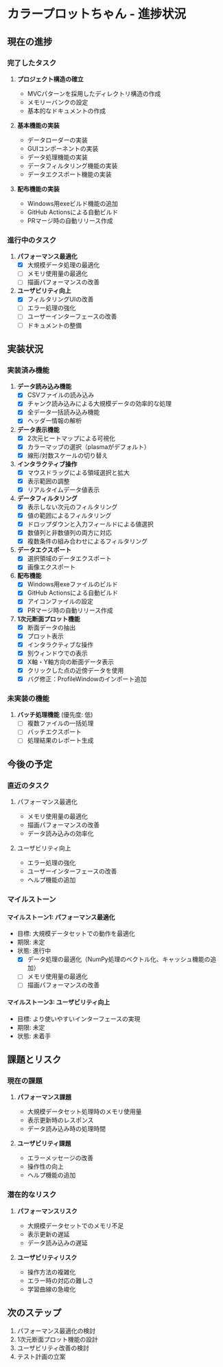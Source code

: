 # カラープロットちゃん - 進捗状況

## 現在の進捗

### 完了したタスク

1. **プロジェクト構造の確立**
   - MVCパターンを採用したディレクトリ構造の作成
   - メモリーバンクの設定
   - 基本的なドキュメントの作成

2. **基本機能の実装**
   - データローダーの実装
   - GUIコンポーネントの実装
   - データ処理機能の実装
   - データフィルタリング機能の実装
   - データエクスポート機能の実装

3. **配布機能の実装**
   - Windows用exeビルド機能の追加
   - GitHub Actionsによる自動ビルド
   - PRマージ時の自動リリース作成

### 進行中のタスク
1. **パフォーマンス最適化**
   - [x] 大規模データ処理の最適化
   - [ ] メモリ使用量の最適化
   - [ ] 描画パフォーマンスの改善

2. **ユーザビリティ向上**
   - [x] フィルタリングUIの改善
   - [ ] エラー処理の強化
   - [ ] ユーザーインターフェースの改善
   - [ ] ドキュメントの整備

## 実装状況

### 実装済み機能

1. **データ読み込み機能**
   - [x] CSVファイルの読み込み
   - [x] チャンク読み込みによる大規模データの効率的な処理
   - [x] 全データ一括読み込み機能
   - [x] ヘッダー情報の解析

2. **データ表示機能**
   - [x] 2次元ヒートマップによる可視化
   - [x] カラーマップの選択（plasmaがデフォルト）
   - [x] 線形/対数スケールの切り替え

3. **インタラクティブ操作**
   - [x] マウスドラッグによる領域選択と拡大
   - [x] 表示範囲の調整
   - [x] リアルタイムデータ値表示

4. **データフィルタリング**
   - [x] 表示しない次元のフィルタリング
   - [x] 値の範囲によるフィルタリング
   - [x] ドロップダウンと入力フィールドによる値選択
   - [x] 数値列と非数値列の両方に対応
   - [x] 複数条件の組み合わせによるフィルタリング

5. **データエクスポート**
   - [x] 選択領域のデータエクスポート
   - [x] 画像エクスポート

6. **配布機能**
   - [x] Windows用exeファイルのビルド
   - [x] GitHub Actionsによる自動ビルド
   - [x] アイコンファイルの設定
   - [x] PRマージ時の自動リリース作成

7. **1次元断面プロット機能**
   - [x] 断面データの抽出
   - [x] プロット表示
   - [x] インタラクティブな操作
   - [x] 別ウィンドウでの表示
   - [x] X軸・Y軸方向の断面データ表示
   - [x] クリックした点の近傍データを使用
   - [x] バグ修正：ProfileWindowのインポート追加

### 未実装の機能

1. **バッチ処理機能** (優先度: 低)
   - [ ] 複数ファイルの一括処理
   - [ ] バッチエクスポート
   - [ ] 処理結果のレポート生成

## 今後の予定

### 直近のタスク
1. パフォーマンス最適化
   - メモリ使用量の最適化
   - 描画パフォーマンスの改善
   - データ読み込みの効率化

2. ユーザビリティ向上
   - エラー処理の強化
   - ユーザーインターフェースの改善
   - ヘルプ機能の追加

### マイルストーン

#### マイルストーン1: パフォーマンス最適化
- 目標: 大規模データセットでの動作を最適化
- 期限: 未定
- 状態: 進行中
  - [x] データ処理の最適化（NumPy処理のベクトル化、キャッシュ機能の追加）
  - [ ] メモリ使用量の最適化
  - [ ] 描画パフォーマンスの改善

#### マイルストーン3: ユーザビリティ向上
- 目標: より使いやすいインターフェースの実現
- 期限: 未定
- 状態: 未着手

## 課題とリスク

### 現在の課題
1. **パフォーマンス課題**
   - 大規模データセット処理時のメモリ使用量
   - 表示更新時のレスポンス
   - データ読み込み時の処理時間

2. **ユーザビリティ課題**
   - エラーメッセージの改善
   - 操作性の向上
   - ヘルプ機能の追加

### 潜在的なリスク
1. **パフォーマンスリスク**
   - 大規模データセットでのメモリ不足
   - 表示更新の遅延
   - データ読み込みの遅延

2. **ユーザビリティリスク**
   - 操作方法の複雑化
   - エラー時の対応の難しさ
   - 学習曲線の急峻化

## 次のステップ
1. パフォーマンス最適化の検討
2. 1次元断面プロット機能の設計
3. ユーザビリティ改善の検討
4. テスト計画の立案
